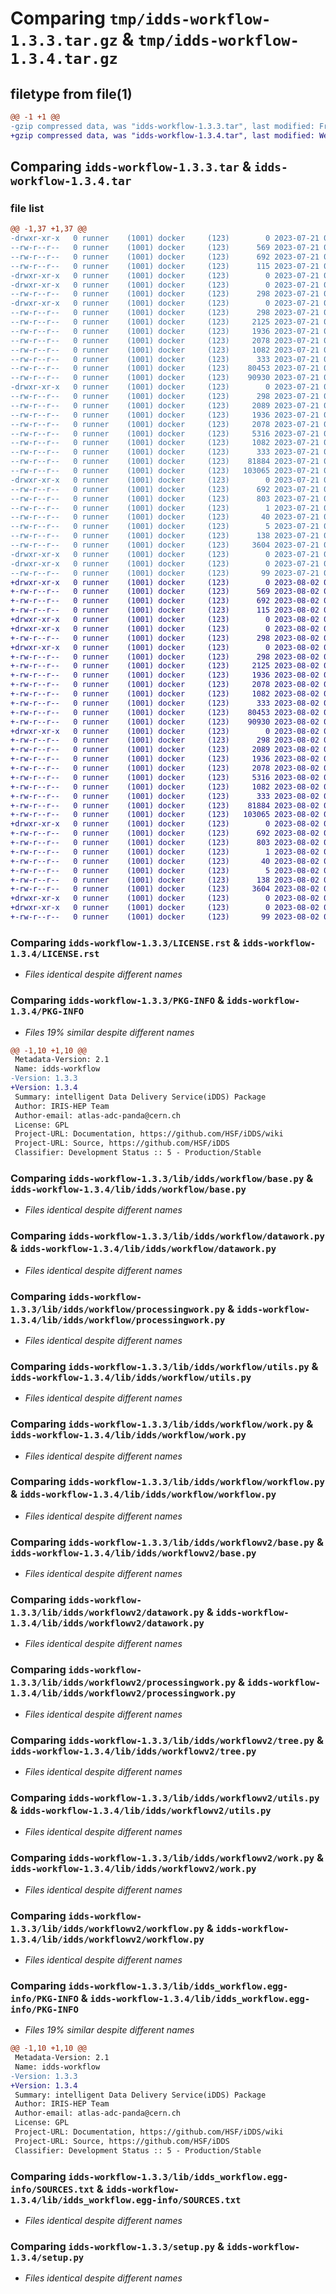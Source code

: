 # Comparing `tmp/idds-workflow-1.3.3.tar.gz` & `tmp/idds-workflow-1.3.4.tar.gz`

## filetype from file(1)

```diff
@@ -1 +1 @@
-gzip compressed data, was "idds-workflow-1.3.3.tar", last modified: Fri Jul 21 07:10:58 2023, max compression
+gzip compressed data, was "idds-workflow-1.3.4.tar", last modified: Wed Aug  2 09:00:10 2023, max compression
```

## Comparing `idds-workflow-1.3.3.tar` & `idds-workflow-1.3.4.tar`

### file list

```diff
@@ -1,37 +1,37 @@
-drwxr-xr-x   0 runner    (1001) docker     (123)        0 2023-07-21 07:10:58.128866 idds-workflow-1.3.3/
--rw-r--r--   0 runner    (1001) docker     (123)      569 2023-07-21 07:10:42.000000 idds-workflow-1.3.3/LICENSE.rst
--rw-r--r--   0 runner    (1001) docker     (123)      692 2023-07-21 07:10:58.128866 idds-workflow-1.3.3/PKG-INFO
--rw-r--r--   0 runner    (1001) docker     (123)      115 2023-07-21 07:10:42.000000 idds-workflow-1.3.3/README.md
-drwxr-xr-x   0 runner    (1001) docker     (123)        0 2023-07-21 07:10:58.124866 idds-workflow-1.3.3/lib/
-drwxr-xr-x   0 runner    (1001) docker     (123)        0 2023-07-21 07:10:58.124866 idds-workflow-1.3.3/lib/idds/
--rw-r--r--   0 runner    (1001) docker     (123)      298 2023-07-21 07:10:42.000000 idds-workflow-1.3.3/lib/idds/__init__.py
-drwxr-xr-x   0 runner    (1001) docker     (123)        0 2023-07-21 07:10:58.124866 idds-workflow-1.3.3/lib/idds/workflow/
--rw-r--r--   0 runner    (1001) docker     (123)      298 2023-07-21 07:10:42.000000 idds-workflow-1.3.3/lib/idds/workflow/__init__.py
--rw-r--r--   0 runner    (1001) docker     (123)     2125 2023-07-21 07:10:42.000000 idds-workflow-1.3.3/lib/idds/workflow/base.py
--rw-r--r--   0 runner    (1001) docker     (123)     1936 2023-07-21 07:10:42.000000 idds-workflow-1.3.3/lib/idds/workflow/datawork.py
--rw-r--r--   0 runner    (1001) docker     (123)     2078 2023-07-21 07:10:42.000000 idds-workflow-1.3.3/lib/idds/workflow/processingwork.py
--rw-r--r--   0 runner    (1001) docker     (123)     1082 2023-07-21 07:10:42.000000 idds-workflow-1.3.3/lib/idds/workflow/utils.py
--rw-r--r--   0 runner    (1001) docker     (123)      333 2023-07-21 07:10:52.000000 idds-workflow-1.3.3/lib/idds/workflow/version.py
--rw-r--r--   0 runner    (1001) docker     (123)    80453 2023-07-21 07:10:42.000000 idds-workflow-1.3.3/lib/idds/workflow/work.py
--rw-r--r--   0 runner    (1001) docker     (123)    90930 2023-07-21 07:10:42.000000 idds-workflow-1.3.3/lib/idds/workflow/workflow.py
-drwxr-xr-x   0 runner    (1001) docker     (123)        0 2023-07-21 07:10:58.124866 idds-workflow-1.3.3/lib/idds/workflowv2/
--rw-r--r--   0 runner    (1001) docker     (123)      298 2023-07-21 07:10:42.000000 idds-workflow-1.3.3/lib/idds/workflowv2/__init__.py
--rw-r--r--   0 runner    (1001) docker     (123)     2089 2023-07-21 07:10:42.000000 idds-workflow-1.3.3/lib/idds/workflowv2/base.py
--rw-r--r--   0 runner    (1001) docker     (123)     1936 2023-07-21 07:10:42.000000 idds-workflow-1.3.3/lib/idds/workflowv2/datawork.py
--rw-r--r--   0 runner    (1001) docker     (123)     2078 2023-07-21 07:10:42.000000 idds-workflow-1.3.3/lib/idds/workflowv2/processingwork.py
--rw-r--r--   0 runner    (1001) docker     (123)     5316 2023-07-21 07:10:42.000000 idds-workflow-1.3.3/lib/idds/workflowv2/tree.py
--rw-r--r--   0 runner    (1001) docker     (123)     1082 2023-07-21 07:10:42.000000 idds-workflow-1.3.3/lib/idds/workflowv2/utils.py
--rw-r--r--   0 runner    (1001) docker     (123)      333 2023-07-21 07:10:42.000000 idds-workflow-1.3.3/lib/idds/workflowv2/version.py
--rw-r--r--   0 runner    (1001) docker     (123)    81884 2023-07-21 07:10:42.000000 idds-workflow-1.3.3/lib/idds/workflowv2/work.py
--rw-r--r--   0 runner    (1001) docker     (123)   103065 2023-07-21 07:10:42.000000 idds-workflow-1.3.3/lib/idds/workflowv2/workflow.py
-drwxr-xr-x   0 runner    (1001) docker     (123)        0 2023-07-21 07:10:58.124866 idds-workflow-1.3.3/lib/idds_workflow.egg-info/
--rw-r--r--   0 runner    (1001) docker     (123)      692 2023-07-21 07:10:58.000000 idds-workflow-1.3.3/lib/idds_workflow.egg-info/PKG-INFO
--rw-r--r--   0 runner    (1001) docker     (123)      803 2023-07-21 07:10:58.000000 idds-workflow-1.3.3/lib/idds_workflow.egg-info/SOURCES.txt
--rw-r--r--   0 runner    (1001) docker     (123)        1 2023-07-21 07:10:58.000000 idds-workflow-1.3.3/lib/idds_workflow.egg-info/dependency_links.txt
--rw-r--r--   0 runner    (1001) docker     (123)       40 2023-07-21 07:10:58.000000 idds-workflow-1.3.3/lib/idds_workflow.egg-info/requires.txt
--rw-r--r--   0 runner    (1001) docker     (123)        5 2023-07-21 07:10:58.000000 idds-workflow-1.3.3/lib/idds_workflow.egg-info/top_level.txt
--rw-r--r--   0 runner    (1001) docker     (123)      138 2023-07-21 07:10:58.128866 idds-workflow-1.3.3/setup.cfg
--rw-r--r--   0 runner    (1001) docker     (123)     3604 2023-07-21 07:10:42.000000 idds-workflow-1.3.3/setup.py
-drwxr-xr-x   0 runner    (1001) docker     (123)        0 2023-07-21 07:10:58.124866 idds-workflow-1.3.3/tools/
-drwxr-xr-x   0 runner    (1001) docker     (123)        0 2023-07-21 07:10:58.124866 idds-workflow-1.3.3/tools/env/
--rw-r--r--   0 runner    (1001) docker     (123)       99 2023-07-21 07:10:52.000000 idds-workflow-1.3.3/tools/env/environment.yml
+drwxr-xr-x   0 runner    (1001) docker     (123)        0 2023-08-02 09:00:10.877514 idds-workflow-1.3.4/
+-rw-r--r--   0 runner    (1001) docker     (123)      569 2023-08-02 08:59:54.000000 idds-workflow-1.3.4/LICENSE.rst
+-rw-r--r--   0 runner    (1001) docker     (123)      692 2023-08-02 09:00:10.877514 idds-workflow-1.3.4/PKG-INFO
+-rw-r--r--   0 runner    (1001) docker     (123)      115 2023-08-02 08:59:54.000000 idds-workflow-1.3.4/README.md
+drwxr-xr-x   0 runner    (1001) docker     (123)        0 2023-08-02 09:00:10.869513 idds-workflow-1.3.4/lib/
+drwxr-xr-x   0 runner    (1001) docker     (123)        0 2023-08-02 09:00:10.873513 idds-workflow-1.3.4/lib/idds/
+-rw-r--r--   0 runner    (1001) docker     (123)      298 2023-08-02 08:59:54.000000 idds-workflow-1.3.4/lib/idds/__init__.py
+drwxr-xr-x   0 runner    (1001) docker     (123)        0 2023-08-02 09:00:10.873513 idds-workflow-1.3.4/lib/idds/workflow/
+-rw-r--r--   0 runner    (1001) docker     (123)      298 2023-08-02 08:59:54.000000 idds-workflow-1.3.4/lib/idds/workflow/__init__.py
+-rw-r--r--   0 runner    (1001) docker     (123)     2125 2023-08-02 08:59:54.000000 idds-workflow-1.3.4/lib/idds/workflow/base.py
+-rw-r--r--   0 runner    (1001) docker     (123)     1936 2023-08-02 08:59:54.000000 idds-workflow-1.3.4/lib/idds/workflow/datawork.py
+-rw-r--r--   0 runner    (1001) docker     (123)     2078 2023-08-02 08:59:54.000000 idds-workflow-1.3.4/lib/idds/workflow/processingwork.py
+-rw-r--r--   0 runner    (1001) docker     (123)     1082 2023-08-02 08:59:54.000000 idds-workflow-1.3.4/lib/idds/workflow/utils.py
+-rw-r--r--   0 runner    (1001) docker     (123)      333 2023-08-02 09:00:05.000000 idds-workflow-1.3.4/lib/idds/workflow/version.py
+-rw-r--r--   0 runner    (1001) docker     (123)    80453 2023-08-02 08:59:54.000000 idds-workflow-1.3.4/lib/idds/workflow/work.py
+-rw-r--r--   0 runner    (1001) docker     (123)    90930 2023-08-02 08:59:54.000000 idds-workflow-1.3.4/lib/idds/workflow/workflow.py
+drwxr-xr-x   0 runner    (1001) docker     (123)        0 2023-08-02 09:00:10.873513 idds-workflow-1.3.4/lib/idds/workflowv2/
+-rw-r--r--   0 runner    (1001) docker     (123)      298 2023-08-02 08:59:54.000000 idds-workflow-1.3.4/lib/idds/workflowv2/__init__.py
+-rw-r--r--   0 runner    (1001) docker     (123)     2089 2023-08-02 08:59:54.000000 idds-workflow-1.3.4/lib/idds/workflowv2/base.py
+-rw-r--r--   0 runner    (1001) docker     (123)     1936 2023-08-02 08:59:54.000000 idds-workflow-1.3.4/lib/idds/workflowv2/datawork.py
+-rw-r--r--   0 runner    (1001) docker     (123)     2078 2023-08-02 08:59:54.000000 idds-workflow-1.3.4/lib/idds/workflowv2/processingwork.py
+-rw-r--r--   0 runner    (1001) docker     (123)     5316 2023-08-02 08:59:54.000000 idds-workflow-1.3.4/lib/idds/workflowv2/tree.py
+-rw-r--r--   0 runner    (1001) docker     (123)     1082 2023-08-02 08:59:54.000000 idds-workflow-1.3.4/lib/idds/workflowv2/utils.py
+-rw-r--r--   0 runner    (1001) docker     (123)      333 2023-08-02 08:59:54.000000 idds-workflow-1.3.4/lib/idds/workflowv2/version.py
+-rw-r--r--   0 runner    (1001) docker     (123)    81884 2023-08-02 08:59:54.000000 idds-workflow-1.3.4/lib/idds/workflowv2/work.py
+-rw-r--r--   0 runner    (1001) docker     (123)   103065 2023-08-02 08:59:54.000000 idds-workflow-1.3.4/lib/idds/workflowv2/workflow.py
+drwxr-xr-x   0 runner    (1001) docker     (123)        0 2023-08-02 09:00:10.873513 idds-workflow-1.3.4/lib/idds_workflow.egg-info/
+-rw-r--r--   0 runner    (1001) docker     (123)      692 2023-08-02 09:00:10.000000 idds-workflow-1.3.4/lib/idds_workflow.egg-info/PKG-INFO
+-rw-r--r--   0 runner    (1001) docker     (123)      803 2023-08-02 09:00:10.000000 idds-workflow-1.3.4/lib/idds_workflow.egg-info/SOURCES.txt
+-rw-r--r--   0 runner    (1001) docker     (123)        1 2023-08-02 09:00:10.000000 idds-workflow-1.3.4/lib/idds_workflow.egg-info/dependency_links.txt
+-rw-r--r--   0 runner    (1001) docker     (123)       40 2023-08-02 09:00:10.000000 idds-workflow-1.3.4/lib/idds_workflow.egg-info/requires.txt
+-rw-r--r--   0 runner    (1001) docker     (123)        5 2023-08-02 09:00:10.000000 idds-workflow-1.3.4/lib/idds_workflow.egg-info/top_level.txt
+-rw-r--r--   0 runner    (1001) docker     (123)      138 2023-08-02 09:00:10.877514 idds-workflow-1.3.4/setup.cfg
+-rw-r--r--   0 runner    (1001) docker     (123)     3604 2023-08-02 08:59:54.000000 idds-workflow-1.3.4/setup.py
+drwxr-xr-x   0 runner    (1001) docker     (123)        0 2023-08-02 09:00:10.869513 idds-workflow-1.3.4/tools/
+drwxr-xr-x   0 runner    (1001) docker     (123)        0 2023-08-02 09:00:10.877514 idds-workflow-1.3.4/tools/env/
+-rw-r--r--   0 runner    (1001) docker     (123)       99 2023-08-02 09:00:05.000000 idds-workflow-1.3.4/tools/env/environment.yml
```

### Comparing `idds-workflow-1.3.3/LICENSE.rst` & `idds-workflow-1.3.4/LICENSE.rst`

 * *Files identical despite different names*

### Comparing `idds-workflow-1.3.3/PKG-INFO` & `idds-workflow-1.3.4/PKG-INFO`

 * *Files 19% similar despite different names*

```diff
@@ -1,10 +1,10 @@
 Metadata-Version: 2.1
 Name: idds-workflow
-Version: 1.3.3
+Version: 1.3.4
 Summary: intelligent Data Delivery Service(iDDS) Package
 Author: IRIS-HEP Team
 Author-email: atlas-adc-panda@cern.ch
 License: GPL
 Project-URL: Documentation, https://github.com/HSF/iDDS/wiki
 Project-URL: Source, https://github.com/HSF/iDDS
 Classifier: Development Status :: 5 - Production/Stable
```

### Comparing `idds-workflow-1.3.3/lib/idds/workflow/base.py` & `idds-workflow-1.3.4/lib/idds/workflow/base.py`

 * *Files identical despite different names*

### Comparing `idds-workflow-1.3.3/lib/idds/workflow/datawork.py` & `idds-workflow-1.3.4/lib/idds/workflow/datawork.py`

 * *Files identical despite different names*

### Comparing `idds-workflow-1.3.3/lib/idds/workflow/processingwork.py` & `idds-workflow-1.3.4/lib/idds/workflow/processingwork.py`

 * *Files identical despite different names*

### Comparing `idds-workflow-1.3.3/lib/idds/workflow/utils.py` & `idds-workflow-1.3.4/lib/idds/workflow/utils.py`

 * *Files identical despite different names*

### Comparing `idds-workflow-1.3.3/lib/idds/workflow/work.py` & `idds-workflow-1.3.4/lib/idds/workflow/work.py`

 * *Files identical despite different names*

### Comparing `idds-workflow-1.3.3/lib/idds/workflow/workflow.py` & `idds-workflow-1.3.4/lib/idds/workflow/workflow.py`

 * *Files identical despite different names*

### Comparing `idds-workflow-1.3.3/lib/idds/workflowv2/base.py` & `idds-workflow-1.3.4/lib/idds/workflowv2/base.py`

 * *Files identical despite different names*

### Comparing `idds-workflow-1.3.3/lib/idds/workflowv2/datawork.py` & `idds-workflow-1.3.4/lib/idds/workflowv2/datawork.py`

 * *Files identical despite different names*

### Comparing `idds-workflow-1.3.3/lib/idds/workflowv2/processingwork.py` & `idds-workflow-1.3.4/lib/idds/workflowv2/processingwork.py`

 * *Files identical despite different names*

### Comparing `idds-workflow-1.3.3/lib/idds/workflowv2/tree.py` & `idds-workflow-1.3.4/lib/idds/workflowv2/tree.py`

 * *Files identical despite different names*

### Comparing `idds-workflow-1.3.3/lib/idds/workflowv2/utils.py` & `idds-workflow-1.3.4/lib/idds/workflowv2/utils.py`

 * *Files identical despite different names*

### Comparing `idds-workflow-1.3.3/lib/idds/workflowv2/work.py` & `idds-workflow-1.3.4/lib/idds/workflowv2/work.py`

 * *Files identical despite different names*

### Comparing `idds-workflow-1.3.3/lib/idds/workflowv2/workflow.py` & `idds-workflow-1.3.4/lib/idds/workflowv2/workflow.py`

 * *Files identical despite different names*

### Comparing `idds-workflow-1.3.3/lib/idds_workflow.egg-info/PKG-INFO` & `idds-workflow-1.3.4/lib/idds_workflow.egg-info/PKG-INFO`

 * *Files 19% similar despite different names*

```diff
@@ -1,10 +1,10 @@
 Metadata-Version: 2.1
 Name: idds-workflow
-Version: 1.3.3
+Version: 1.3.4
 Summary: intelligent Data Delivery Service(iDDS) Package
 Author: IRIS-HEP Team
 Author-email: atlas-adc-panda@cern.ch
 License: GPL
 Project-URL: Documentation, https://github.com/HSF/iDDS/wiki
 Project-URL: Source, https://github.com/HSF/iDDS
 Classifier: Development Status :: 5 - Production/Stable
```

### Comparing `idds-workflow-1.3.3/lib/idds_workflow.egg-info/SOURCES.txt` & `idds-workflow-1.3.4/lib/idds_workflow.egg-info/SOURCES.txt`

 * *Files identical despite different names*

### Comparing `idds-workflow-1.3.3/setup.py` & `idds-workflow-1.3.4/setup.py`

 * *Files identical despite different names*

